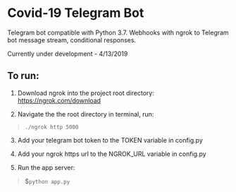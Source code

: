 # Covid-19 Telegram Bot
Telegram bot compatible with Python 3.7. Webhooks with ngrok to Telegram bot message stream, conditional responses.

Currently under development - 4/13/2019

## To run:
1. Download ngrok into the project root directory: https://ngrok.com/download

2. Navigate the the root directory in terminal, run:
> `./ngrok http 5000`

3. Add your telegram bot token to the TOKEN variable in config.py

4. Add your ngrok https url to the NGROK_URL variable in config.py

5. Run the app server:
> $`python app.py`

